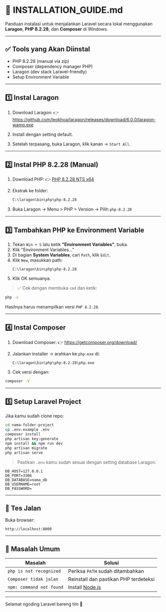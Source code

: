 # 🧰 INSTALLATION_GUIDE.md

Panduan instalasi untuk menjalankan Laravel secara lokal menggunakan **Laragon**, **PHP 8.2.28**, dan **Composer** di Windows.

---

## ✅ Tools yang Akan Diinstal

- PHP 8.2.28 (manual via zip)
- Composer (dependency manager PHP)
- Laragon (dev stack Laravel-friendly)
- Setup Environment Variable

---

## 1️⃣ Instal Laragon

1. Download Laragon:
   👉 https://github.com/leokhoa/laragon/releases/download/6.0.0/laragon-wamp.exe

2. Install dengan setting default.
3. Setelah terpasang, buka Laragon, klik kanan → `Start All`.

---

## 2️⃣ Instal PHP 8.2.28 (Manual)

1. Download PHP:
   👉 [PHP 8.2.28 NTS x64](https://windows.php.net/downloads/releases/php-8.2.28-nts-Win32-vs16-x64.zip)

2. Ekstrak ke folder:
   ```bash
   C:\laragon\bin\php\php-8.2.28
   ```

3. Buka Laragon → Menu > PHP > Version → Pilih `php-8.2.28`

---

## 3️⃣ Tambahkan PHP ke Environment Variable

1. Tekan `Win + S` lalu ketik **"Environment Variables"**, buka.
2. Klik "Environment Variables..."
3. Di bagian **System Variables**, cari `Path`, klik `Edit`.
4. Klik `New`, masukkan path:
   ```
   C:\laragon\bin\php\php-8.2.28
   ```
5. Klik OK semuanya.

> ✅ Cek dengan membuka `cmd` dan ketik:
```bash
php -v
```
Hasilnya harus menampilkan versi `PHP 8.2.28`.

---

## 4️⃣ Instal Composer

1. Download Composer:
   👉 https://getcomposer.org/download/

2. Jalankan installer → arahkan ke `php.exe` di:
   ```
   C:\laragon\bin\php\php-8.2.28\php.exe
   ```

3. Cek versi dengan:
```bash
composer -V
```

---

## 5️⃣ Setup Laravel Project

Jika kamu sudah clone repo:

```bash
cd nama-folder-project
cp .env.example .env
composer install
php artisan key:generate
npm install && npm run dev
php artisan migrate
php artisan serve
```

> Pastikan `.env` kamu sudah sesuai dengan setting database Laragon:
```
DB_HOST=127.0.0.1
DB_PORT=3306
DB_DATABASE=nama_db
DB_USERNAME=root
DB_PASSWORD=
```

---

## 🧪 Tes Jalan

Buka browser:
```
http://localhost:8000
```

---

## 🔁 Masalah Umum

| Masalah | Solusi |
|--------|--------|
| `php is not recognized` | Periksa `PATH` sudah ditambahkan |
| `Composer tidak jalan` | Reinstall dan pastikan PHP terdeteksi |
| `npm: command not found` | Install [Node.js](https://nodejs.org/en/download) |

---

Selamat ngoding Laravel bareng tim 🎉  
